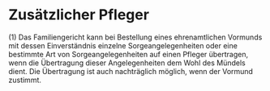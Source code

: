 # Zusätzlicher Pfleger

(1) Das Familiengericht kann bei Bestellung eines ehrenamtlichen Vormunds mit dessen Einverständnis einzelne Sorgeangelegenheiten oder eine bestimmte Art von Sorgeangelegenheiten auf einen Pfleger übertragen, wenn die Übertragung dieser Angelegenheiten dem Wohl des Mündels dient. Die Übertragung ist auch nachträglich möglich, wenn der Vormund zustimmt.
